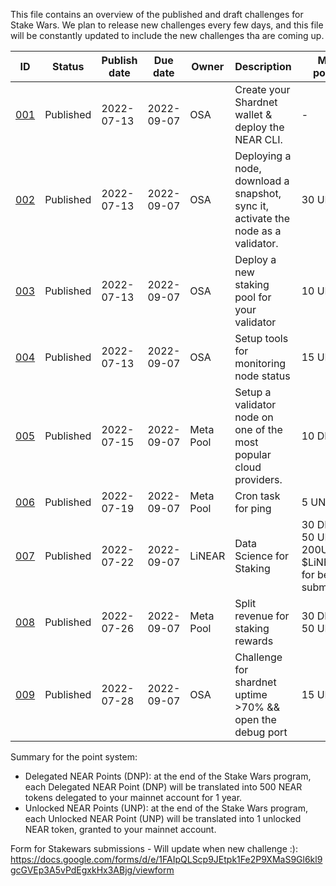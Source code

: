 This file contains an overview of the published and draft challenges for Stake Wars. We plan to release new challenges every few days, and this file will be constantly updated to include the new challenges tha are coming up.

| ID                                                                       | Status    | Publish date | Due date   | Owner     | Description                                                                       | Max points                                                | Type     | Target network |
| ------------------------------------------------------------------------ | --------- | ------------ | ---------- | --------- | --------------------------------------------------------------------------------- | --------------------------------------------------------- | -------- | -------------- |
| [001](https://github.com/near/stakewars-iii/blob/main/challenges/001.md) | Published | 2022-07-13   | 2022-09-07 | OSA       | Create your Shardnet wallet & deploy the NEAR CLI.                                | \-                                                        | Core     | Shardnet       |
| [002](https://github.com/near/stakewars-iii/blob/main/challenges/002.md) | Published | 2022-07-13   | 2022-09-07 | OSA       | Deploying a node, download a snapshot, sync it, activate the node as a validator. | 30 UNP                                                    | Core     | Shardnet       |
| [003](https://github.com/near/stakewars-iii/blob/main/challenges/003.md) | Published | 2022-07-13   | 2022-09-07 | OSA       | Deploy a new staking pool for your validator                                      | 10 UNP                                                    | Core     | Shardnet       |
| [004](https://github.com/near/stakewars-iii/blob/main/challenges/004.md) | Published | 2022-07-13   | 2022-09-07 | OSA       | Setup tools for monitoring node status                                            | 15 UNP                                                    | Core     | Shardnet       |
| [005](https://github.com/near/stakewars-iii/blob/main/challenges/005.md) | Published | 2022-07-15   | 2022-09-07 | Meta Pool | Setup a validator node on one of the most popular cloud providers.                | 10 DNP                                                    | Optional | Shardnet       |
| [006](https://github.com/near/stakewars-iii/blob/main/challenges/006.md) | Published | 2022-07-19   | 2022-09-07 | Meta Pool | Cron task for ping                                                                | 5 UNP                                                     | Core     | Shardnet       |
| [007](https://github.com/near/stakewars-iii/blob/main/challenges/007.md) | Published | 2022-07-22   | 2022-09-07 | LiNEAR    | Data Science for Staking                                                          | 30 DNP<br>50 UNP<br>200USD in $LiNEAR for best submission | Optional | Shardnet       |
| [008](https://github.com/near/stakewars-iii/blob/main/challenges/008.md) | Published | 2022-07-26   | 2022-09-07 | Meta Pool | Split revenue for staking rewards                                                 | 30 DNP<br>50 UNP                                          | Optional | Shardnet       |
| [009](https://github.com/near/stakewars-iii/blob/main/challenges/009.md) | Published | 2022-07-28   | 2022-09-07 | OSA       | Challenge for shardnet uptime >70% && open the debug port                         | 15 UNP                                                    | Core     | Shardnet       |

Summary for the point system:
* Delegated NEAR Points (DNP): at the end of the Stake Wars program, each Delegated NEAR Point (DNP) will be translated into 500 NEAR tokens delegated to your mainnet account for 1 year.
* Unlocked NEAR Points (UNP): at the end of the Stake Wars program, each Unlocked NEAR Point (UNP) will be translated into 1 unlocked NEAR token, granted to your mainnet account.

Form for Stakewars submissions - Will update when new challenge :): https://docs.google.com/forms/d/e/1FAIpQLScp9JEtpk1Fe2P9XMaS9Gl6kl9gcGVEp3A5vPdEgxkHx3ABjg/viewform
